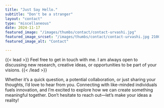 ```yaml
---
title: "Just Say Hello."
subtitle: "Don't be a stranger"
layout: "contact"
type: "miscellaneous"
date: 2024-11-17
featured_image: "/images/thumbs/contact/contact-urvashi.jpg"
featured_image_srcset: "/images/thumbs/contact/contact-urvashi.jpg 2100w, /images/thumbs/contact/contact-urvashi.jpg 1050w, /images/thumbs/contact/contact-urvashi.jpg 525w"
featured_image_alt: "Contact"

---
```

{{< lead >}}
Feel free to get in touch with me. I am always open to discussing new research, creative ideas, or opportunities to be part of your visions.
{{< /lead >}}

Whether it’s a quick question, a potential collaboration, or just sharing your thoughts, I’d love to hear from you. Connecting with like-minded individuals fuels innovation, and I’m excited to explore how we can create something meaningful together. Don’t hesitate to reach out—let’s make your ideas a reality!